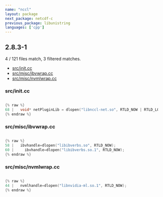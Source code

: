 ```yaml
---
name: "nccl"
layout: package
next_package: netcdf-c
previous_package: libunistring
languages: ['cpp']
---
```

## 2.8.3-1
4 / 121 files match, 3 filtered matches.

 - [src/init.cc](#srcinitcc)
 - [src/misc/ibvwrap.cc](#srcmiscibvwrapcc)
 - [src/misc/nvmlwrap.cc](#srcmiscnvmlwrapcc)

### src/init.cc

```cpp

{% raw %}
68 |   void* netPluginLib = dlopen("libnccl-net.so", RTLD_NOW | RTLD_LOCAL);
{% endraw %}

```
### src/misc/ibvwrap.cc

```cpp

{% raw %}
58 |   ibvhandle=dlopen("libibverbs.so", RTLD_NOW);
60 |     ibvhandle=dlopen("libibverbs.so.1", RTLD_NOW);
{% endraw %}

```
### src/misc/nvmlwrap.cc

```cpp

{% raw %}
44 |   nvmlhandle=dlopen("libnvidia-ml.so.1", RTLD_NOW);
{% endraw %}

```